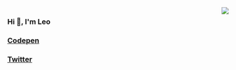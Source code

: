 <img  src="https://github-readme-stats.vercel.app/api?username=kevoj&show_icons=true&icon_color=28df99&text_color=ffffff&bg_color=111&hide_title=true" align='right'/>

### Hi 👋, I'm Leo

### <a href=https://codepen.io/kevoj target="blank">Codepen</a>
### <a href=https://twitter.com/_kevoj target="blank">Twitter</a>

<!--
<p>👨‍💻 Skills:</p>
<p align="left">
  <img src="https://konpa.github.io/devicon/devicon.git/icons/react/react-original-wordmark.svg" alt="react" width="40" height="40"/>
  <img src="https://konpa.github.io/devicon/devicon.git/icons/redux/redux-original.svg" alt="redux" width="40" height="40"/>
  <img src="https://konpa.github.io/devicon/devicon.git/icons/amazonwebservices/amazonwebservices-original-wordmark.svg" alt="amazonwebservices" width="40" height="40"/>
  <img src="https://konpa.github.io/devicon/devicon.git/icons/bootstrap/bootstrap-plain.svg" alt="bootstrap" width="40" height="40"/>
  <img src="https://konpa.github.io/devicon/devicon.git/icons/css3/css3-original-wordmark.svg" alt="css3" width="40" height="40"/>
  <img src="https://konpa.github.io/devicon/devicon.git/icons/docker/docker-original-wordmark.svg" alt="docker" width="40" height="40"/>
  <img src="https://konpa.github.io/devicon/devicon.git/icons/html5/html5-original-wordmark.svg" alt="html5" width="40" height="40"/>
  <img src="https://konpa.github.io/devicon/devicon.git/icons/javascript/javascript-original.svg" alt="javascript" width="40" height="40"/>
  <img src="https://konpa.github.io/devicon/devicon.git/icons/mongodb/mongodb-original-wordmark.svg" alt="mongodb" width="40" height="40"/>
  <img src="https://konpa.github.io/devicon/devicon.git/icons/mysql/mysql-original-wordmark.svg" alt="mysql" width="40" height="40"/>
  <img src="https://konpa.github.io/devicon/devicon.git/icons/postgresql/postgresql-original-wordmark.svg" alt="postgresql" width="40" height="40"/>
  <img src="https://konpa.github.io/devicon/devicon.git/icons/nodejs/nodejs-original-wordmark.svg" alt="nodejs" width="40" height="40"/>
  <img src="https://konpa.github.io/devicon/devicon.git/icons/python/python-original-wordmark.svg" alt="python" width="40" height="40"/>
  <img src="https://konpa.github.io/devicon/devicon.git/icons/oracle/oracle-original.svg" alt="oracle" width="40" height="40"/>
  <img src="https://konpa.github.io/devicon/devicon.git/icons/linux/linux-original.svg" alt="linux" width="40" height="40"/>
  <img src="https://konpa.github.io/devicon/devicon.git/icons/webpack/webpack-original.svg" alt="webpack" width="40" height="40"/>
  <img src="https://konpa.github.io/devicon/devicon.git/icons/express/express-original-wordmark.svg" alt="express" width="40" height="40"/>
</p>
-->

<!--![Anurag's github stats](https://github-readme-stats.vercel.app/api?username=kevoj&hide=["contribs","prs","issues"])-->
